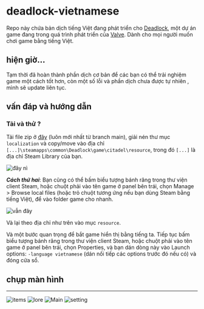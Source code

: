 # deadlock-vietnamese

Repo này chứa bản dịch tiếng Việt đang phát triển cho [Deadlock](https://store.steampowered.com/app/1422450), một dự án game đang trong quá trình phát triển của [Valve](https://valvesoftware.com/). Dành cho mọi người muốn chơi game bằng tiếng Việt.

## hiện giờ...

Tạm thời đã hoàn thành phần dịch cơ bản để các bạn có thể trải nghiệm game một cách tốt hơn, còn một số lỗi và phần dịch chưa được tự nhiên , mình sẽ update liên tục.

## vấn đáp và hướng dẫn

### Tải và thử ?

Tải file zip ở [đây](https://github.com/TruongDucDuong1109/DeadLock-Vietnamese/archive/refs/heads/main.zip) (luôn mới nhất từ branch main), giải nén thư mục `localization` và copy/move vào địa chỉ `[...]\steamapps\common\Deadlock\game\citadel\resource`, trong đó `[...]` là địa chỉ Steam Library của bạn.

![đây nì](https://github.com/user-attachments/assets/e2555dec-0f38-4d87-8cc8-023dcccefeb4)

**_Cách thứ hai_**: Bạn cũng có thể bấm biểu tượng bánh răng trong thư viện client Steam, hoặc chuột phải vào tên game ở panel bên trái, chọn Manage > Browse local files (hoặc trỏ chuột tương ứng nếu bạn dùng Steam bằng tiếng Việt), để vào folder game cho nhanh.

![vẫn đây](https://github.com/user-attachments/assets/6d2e802d-6d76-4b0b-ab0b-820efa980da9)

Và lại theo địa chỉ như trên vào mục `resource`.

Và một bước quan trọng để bắt game hiển thị bằng tiếng ta. Tiếp tục bấm biểu tượng bánh răng trong thư viện client Steam, hoặc chuột phải vào tên game ở panel bên trái, chọn Properties, và bạn dán dòng này vào Launch options: `-language vietnamese` (dán nối tiếp các options trước đó nếu có) và đóng cửa sổ.

## chụp màn hình

<hr>
  
![items](https://github.com/user-attachments/assets/036f7d7b-c5ca-4de6-b07e-f6a38d9f7eeb)
![lore](https://github.com/user-attachments/assets/42569e93-c742-45fe-b7c5-0831e385834b)
![Main](https://github.com/user-attachments/assets/678d6d5d-836f-415b-8165-84d09422ad9f)
![setting](https://github.com/user-attachments/assets/36e65737-a771-4dd6-a354-e511bae37721)
